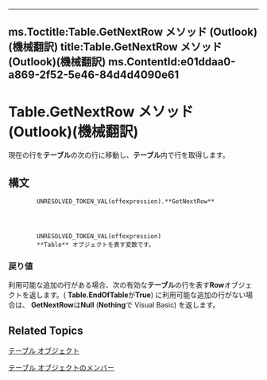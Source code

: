 

---
ms.Toctitle:Table.GetNextRow メソッド (Outlook)(機械翻訳)
title:Table.GetNextRow メソッド (Outlook)(機械翻訳)
ms.ContentId:e01ddaa0-a869-2f52-5e46-84d4d4090e61
---
# Table.GetNextRow メソッド (Outlook)(機械翻訳)




現在の行を**テーブル**の次の行に移動し、**テーブル**内で行を取得します。

## 構文

            UNRESOLVED_TOKEN_VAL(offexpression).**GetNextRow**




            UNRESOLVED_TOKEN_VAL(offexpression)
            **Table** オブジェクトを表す変数です。

### 戻り値
利用可能な追加の行がある場合、次の有効な**テーブル**の行を表す**Row**オブジェクトを返します。( **Table.EndOfTable**が**True**) に利用可能な追加の行がない場合は、 **GetNextRow**は**Null** (**Nothing**で Visual Basic) を返します。





## Related Topics

[テーブル オブジェクト](0affaafd-93fe-227a-acee-e09a86cadc20.md)

[テーブル オブジェクトのメンバー](bd9db35d-0738-22cf-a936-425d5a0ead87.md)




